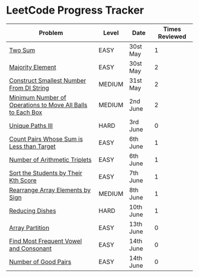 
# LeetCode Progress Tracker

| Problem | Level | Date | Times Reviewed |
|---------|----------|--------|--------|
| [Two Sum](https://leetcode.com/problems/two-sum/) | EASY | 30st May | 1 |
| [Majority Element](https://leetcode.com/problems/majority-element/) | EASY | 30st May | 2 |
| [Construct Smallest Number From DI String](https://leetcode.com/problems/construct-smallest-number-from-di-string/) | MEDIUM | 31st May | 2 |
| [Minimum Number of Operations to Move All Balls to Each Box](https://leetcode.com/problems/minimum-number-of-operations-to-move-all-balls-to-each-box/)| MEDIUM | 2nd June | 2 |
| [Unique Paths III](https://leetcode.com/problems/unique-paths-iii/) | HARD | 3rd June | 0 |
| [Count Pairs Whose Sum is Less than Target](https://leetcode.com/problems/count-pairs-whose-sum-is-less-than-target/) | EASY | 6th June | 1 |
| [Number of Arithmetic Triplets](https://leetcode.com/problems/number-of-arithmetic-triplets/) | EASY | 6th June | 1 |
| [Sort the Students by Their Kth Score](https://leetcode.com/problems/sort-the-students-by-their-kth-score/) | EASY | 7th June | 1 |
| [Rearrange Array Elements by Sign](https://leetcode.com/problems/rearrange-array-elements-by-sign/) | MEDIUM | 8th June | 1 |
| [Reducing Dishes](https://leetcode.com/problems/reducing-dishes/) | HARD | 10th June | 1 |
| [Array Partition](https://leetcode.com/problems/array-partition/) | EASY | 13th June | 0 |
| [Find Most Frequent Vowel and Consonant](https://leetcode.com/problems/find-most-frequent-vowel-and-consonant/) | EASY | 14th June | 0 |
| [Number of Good Pairs](https://leetcode.com/problems/number-of-good-pairs/) | EASY | 14th June | 0 |
